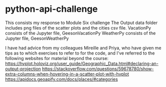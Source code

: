 # python-api-challenge
This consists my response to Module Six challenge
The Output data folder includes png files of the scatter plots and the cities csv file.
VacationPy consists of the Jupyter file, GeesonVacationPy
WeatherPy consists of  the Jupyter file, GeesonWeatherPy

I have had advice from my colleagues Mireille and Priya, who have given me tips as to which exercises to refer to for the code, and I've referred to the following websites for material beyond the course:
https://hvplot.holoviz.org/user_guide/Geographic_Data.html#declaring-an-output-projection
https://stackoverflow.com/questions/59678780/show-extra-columns-when-hovering-in-a-scatter-plot-with-hvplot
https://apidocs.geoapify.com/docs/places/#categories
